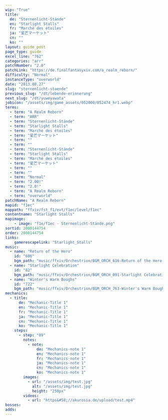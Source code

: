 ```yaml
---
wip: "True"
title:
  de: "Sternenlicht-Stände"
  en: "Starlight Stalls"
  fr: "Marché des étoiles"
  ja: "星芒マーケット"
  cn: ""
  ko: ""
layout: guide_post
page_type: guide
excel_line: "762"
categories: "arr"
patchNumber: "2.0"
patchLink: "https://de.finalfantasyxiv.com/a_realm_reborn/"
difficulty: "Normal"
instanceType: "overworld"
date: "2013.08.27"
slug: "sternenlicht-staende"
previous_slug: "/dt/lebende-erinnerung"
next_slug: "/dt/yuweyawata"
jobicon: "/assets/img/game_assets/052000/052474_hr1.webp"
terms:
  - term: "A Realm Reborn"
  - term: "ARR"
  - term: "Sternenlicht-Stände"
  - term: "Starlight Stalls"
  - term: "Marché des étoiles"
  - term: "星芒マーケット"
  - term: ""
  - term: ""
  - term: "Sternenlicht-Stände"
  - term: "Starlight Stalls"
  - term: "Marché des étoiles"
  - term: "星芒マーケット"
  - term: ""
  - term: ""
  - term: "Normal"
  - term: "2.00!"
  - term: "2.0!"
  - term: "A Realm Reborn"
  - term: "overworld"
patchName: "A Realm Reborn"
mapid: "f1ec"
mappath: "ffxiv/fst_f1/evt/f1ec/level/f1ec"
contentname: "Starlight Stalls"
mapimage:
    - image: "f1e/f1ec - Sternenlicht-Stände.png"
sortid: 2000144754
order: 2000144754
links:
    gamerescapelink: "Starlight_Stalls"
music:
  - name: "Return of the Hero"
    id: "606"
    bgm_path: "music/ffxiv/Orchestrion/BGM_ORCH_616-Return of the Hero.ogg"
  - name: "Starlight Celebration"
    id: "82"
    bgm_path: "music/ffxiv/Orchestrion/BGM_ORCH_091-Starlight Celebration.ogg"
  - name: "Winter's Warm Boughs"
    id: "722"
    bgm_path: "music/ffxiv/Orchestrion/BGM_ORCH_763-Winter's Warm Boughs.ogg"
mechanics:
  - title:
      de: "Mechanic-Title 1"
      en: "Mechanic-Title 1"
      fr: "Mechanic-Title 1"
      ja: "Mechanic-Title 1"
      cn: "Mechanic-Title 1"
      ko: "Mechanic-Title 1"
    steps:
      - step: "09"
        notes:
          - note:
              de: "Mechanics-note 1"
              en: "Mechanics-note 1"
              fr: "Mechanics-note 1"
              ja: "Mechanics-note 1"
              cn: "Mechanics-note 1"
              ko: "Mechanics-note 1"
        images:
          - url: "/assets/img/test.jpg"
            alt: "/assets/img/test.jpg"
            height: "250px"
        videos:
          - url: "https&#58;//akurosia.de/upload/test.mp4"
bosses:
adds:
---
```

